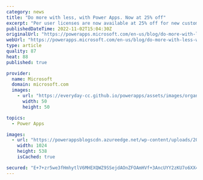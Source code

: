 ```yaml
---
category: news
title: "Do more with less, with Power Apps. Now at 25% off"
excerpt: "Per user licenses are now available at 25% off for new customers of Power Apps."
publishedDateTime: 2022-11-02T15:04:30Z
originalUrl: "https://powerapps.microsoft.com/en-us/blog/do-more-with-less-with-power-apps-now-at-25-off/"
webUrl: "https://powerapps.microsoft.com/en-us/blog/do-more-with-less-with-power-apps-now-at-25-off/"
type: article
quality: 87
heat: 88
published: true

provider:
  name: Microsoft
  domain: microsoft.com
  images:
    - url: "https://everyday-cc.github.io/powerapps/assets/images/organizations/microsoft.com-50x50.jpg"
      width: 50
      height: 50

topics:
  - Power Apps

images:
  - url: "https://powerappsblogscdn.azureedge.net/wp-content/uploads/2022/11/DMWL-offer-1024x538.png"
    width: 1024
    height: 538
    isCached: true

secured: "E+7+zr5we3fHmhytlV6MHEXQWZ9SSejdAOnZFOAmHVf+3AncUYY2zKU7o6XX4aOsu42R18aalZkahcL/KW52oAFW+GJwOYYjy3kW0pmL/AsXHqNa4fHZ1RR2S/ou1YfF8ZKvaNBDbUVLRPo+vVi8ti1cLZuklUJRPrOGkcCSv4j8hnn3Sdjo5/6SnYLclo93DLZEfWtSUFuJyv4QLzBPhF+onHU/KGGXzAEy8PH6YXYqo4AEPeUblvSAfBhshkS09fkSqZBrxqndRAW4a1Fipykx+QYvVnTEqjLtiOte/rKjQ62DWFdA9fuQ0sqmiJ+x0quZOj31hpCNCuI8ZpVsHo7NR0GP8f54Y6u0jt5p+wo=;Q16X62BZ2FHz9Ca0lacTcQ=="
---
```


